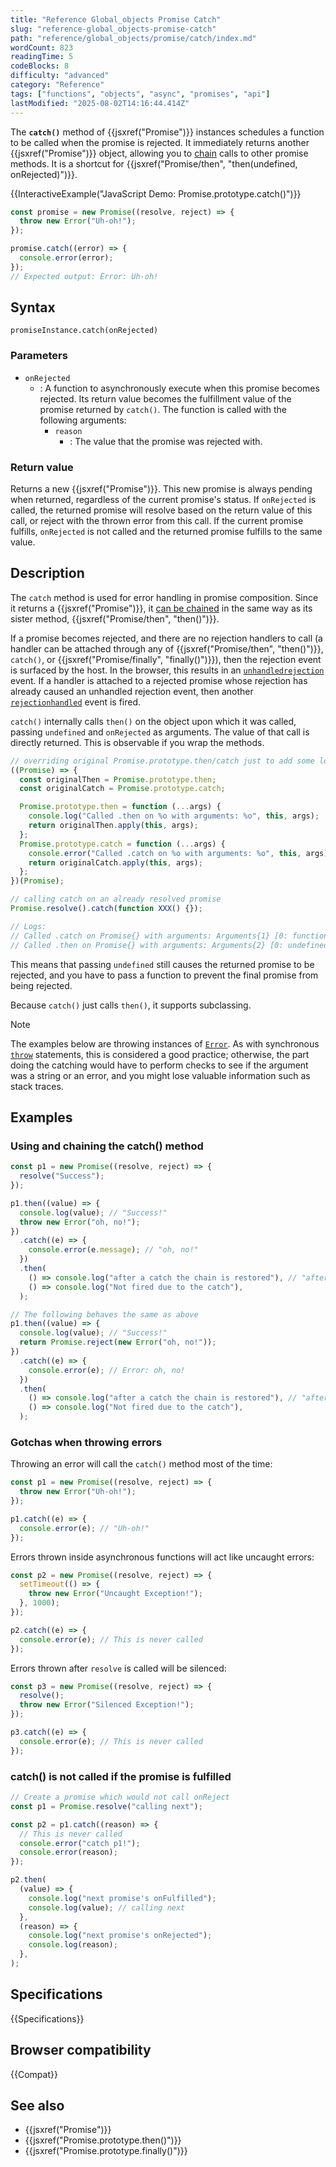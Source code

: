 ```yaml
---
title: "Reference Global_objects Promise Catch"
slug: "reference-global_objects-promise-catch"
path: "reference/global_objects/promise/catch/index.md"
wordCount: 823
readingTime: 5
codeBlocks: 8
difficulty: "advanced"
category: "Reference"
tags: ["functions", "objects", "async", "promises", "api"]
lastModified: "2025-08-02T14:16:44.414Z"
---
```



The **`catch()`** method of {{jsxref("Promise")}} instances schedules a function to be called when the promise is rejected. It immediately returns another {{jsxref("Promise")}} object, allowing you to [chain](/en-US/docs/Web/JavaScript/Guide/Using_promises#chaining) calls to other promise methods. It is a shortcut for {{jsxref("Promise/then", "then(undefined, onRejected)")}}.

{{InteractiveExample("JavaScript Demo: Promise.prototype.catch()")}}

```js interactive-example
const promise = new Promise((resolve, reject) => {
  throw new Error("Uh-oh!");
});

promise.catch((error) => {
  console.error(error);
});
// Expected output: Error: Uh-oh!
```

## Syntax

```js-nolint
promiseInstance.catch(onRejected)
```

### Parameters

- `onRejected`
  - : A function to asynchronously execute when this promise becomes rejected. Its return value becomes the fulfillment value of the promise returned by `catch()`. The function is called with the following arguments:
    - `reason`
      - : The value that the promise was rejected with.

### Return value

Returns a new {{jsxref("Promise")}}. This new promise is always pending when returned, regardless of the current promise's status. If `onRejected` is called, the returned promise will resolve based on the return value of this call, or reject with the thrown error from this call. If the current promise fulfills, `onRejected` is not called and the returned promise fulfills to the same value.

## Description

The `catch` method is used for error handling in promise composition. Since it returns a {{jsxref("Promise")}}, it [can be chained](/en-US/docs/Web/JavaScript/Guide/Using_promises#chaining_after_a_catch) in the same way as its sister method, {{jsxref("Promise/then", "then()")}}.

If a promise becomes rejected, and there are no rejection handlers to call (a handler can be attached through any of {{jsxref("Promise/then", "then()")}}, `catch()`, or {{jsxref("Promise/finally", "finally()")}}), then the rejection event is surfaced by the host. In the browser, this results in an [`unhandledrejection`](/en-US/docs/Web/API/Window/unhandledrejection_event) event. If a handler is attached to a rejected promise whose rejection has already caused an unhandled rejection event, then another [`rejectionhandled`](/en-US/docs/Web/API/Window/rejectionhandled_event) event is fired.

`catch()` internally calls `then()` on the object upon which it was called, passing `undefined` and `onRejected` as arguments. The value of that call is directly returned. This is observable if you wrap the methods.

```js
// overriding original Promise.prototype.then/catch just to add some logs
((Promise) => {
  const originalThen = Promise.prototype.then;
  const originalCatch = Promise.prototype.catch;

  Promise.prototype.then = function (...args) {
    console.log("Called .then on %o with arguments: %o", this, args);
    return originalThen.apply(this, args);
  };
  Promise.prototype.catch = function (...args) {
    console.error("Called .catch on %o with arguments: %o", this, args);
    return originalCatch.apply(this, args);
  };
})(Promise);

// calling catch on an already resolved promise
Promise.resolve().catch(function XXX() {});

// Logs:
// Called .catch on Promise{} with arguments: Arguments{1} [0: function XXX()]
// Called .then on Promise{} with arguments: Arguments{2} [0: undefined, 1: function XXX()]
```

This means that passing `undefined` still causes the returned promise to be rejected, and you have to pass a function to prevent the final promise from being rejected.

Because `catch()` just calls `then()`, it supports subclassing.

> [!NOTE]
> The examples below are throwing instances of [`Error`](/en-US/docs/Web/JavaScript/Reference/Global_Objects/Error). As with synchronous [`throw`](/en-US/docs/Web/JavaScript/Reference/Statements/throw) statements, this is considered a good practice; otherwise, the part doing the catching would have to perform checks to see if the argument was a string or an error, and you might lose valuable information such as stack traces.

## Examples

### Using and chaining the catch() method

```js
const p1 = new Promise((resolve, reject) => {
  resolve("Success");
});

p1.then((value) => {
  console.log(value); // "Success!"
  throw new Error("oh, no!");
})
  .catch((e) => {
    console.error(e.message); // "oh, no!"
  })
  .then(
    () => console.log("after a catch the chain is restored"), // "after a catch the chain is restored"
    () => console.log("Not fired due to the catch"),
  );

// The following behaves the same as above
p1.then((value) => {
  console.log(value); // "Success!"
  return Promise.reject(new Error("oh, no!"));
})
  .catch((e) => {
    console.error(e); // Error: oh, no!
  })
  .then(
    () => console.log("after a catch the chain is restored"), // "after a catch the chain is restored"
    () => console.log("Not fired due to the catch"),
  );
```

### Gotchas when throwing errors

Throwing an error will call the `catch()` method most of the time:

```js
const p1 = new Promise((resolve, reject) => {
  throw new Error("Uh-oh!");
});

p1.catch((e) => {
  console.error(e); // "Uh-oh!"
});
```

Errors thrown inside asynchronous functions will act like uncaught errors:

```js
const p2 = new Promise((resolve, reject) => {
  setTimeout(() => {
    throw new Error("Uncaught Exception!");
  }, 1000);
});

p2.catch((e) => {
  console.error(e); // This is never called
});
```

Errors thrown after `resolve` is called will be silenced:

```js
const p3 = new Promise((resolve, reject) => {
  resolve();
  throw new Error("Silenced Exception!");
});

p3.catch((e) => {
  console.error(e); // This is never called
});
```

### catch() is not called if the promise is fulfilled

```js
// Create a promise which would not call onReject
const p1 = Promise.resolve("calling next");

const p2 = p1.catch((reason) => {
  // This is never called
  console.error("catch p1!");
  console.error(reason);
});

p2.then(
  (value) => {
    console.log("next promise's onFulfilled");
    console.log(value); // calling next
  },
  (reason) => {
    console.log("next promise's onRejected");
    console.log(reason);
  },
);
```

## Specifications

{{Specifications}}

## Browser compatibility

{{Compat}}

## See also

- {{jsxref("Promise")}}
- {{jsxref("Promise.prototype.then()")}}
- {{jsxref("Promise.prototype.finally()")}}
